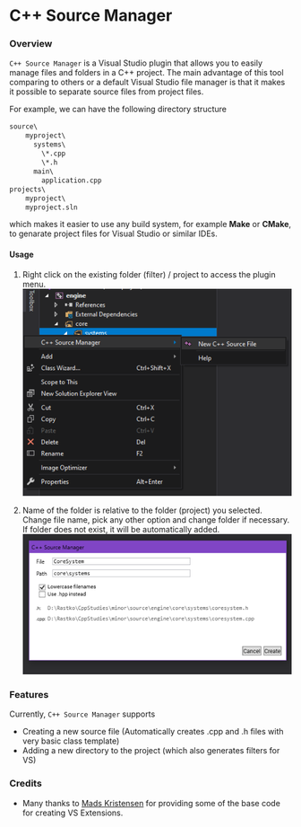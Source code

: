 # C++ Source Manager
### Overview
`C++ Source Manager` is a Visual Studio plugin that allows you to easily manage files and folders in a C++ project. The main advantage of this tool
comparing to others or a default Visual Studio file manager is that it makes it possible to separate source files from project files.

For example, we can have the following directory structure
```
source\
    myproject\
      systems\
        \*.cpp
        \*.h
      main\
        application.cpp
projects\
    myproject\
    myproject.sln
```
which makes it easier to use any build system, for example **Make** or **CMake**, to genarate project files for Visual Studio or similar IDEs.

#### Usage
1. Right click on the existing folder (filter) / project to access the plugin menu.
![Accces Plugin](Images/Screenshot_1.png)

2. Name of the folder is relative to the folder (project) you selected. Change file name, pick any other option and change folder if necessary. If folder does
not exist, it will be automatically added.
![Plugin](Images/Screenshot_2.png)

### Features
Currently, `C++ Source Manager` supports
  - Creating a new source file (Automatically creates .cpp and .h files with very basic class template)
  - Adding a new directory to the project (which also generates filters for VS)

### Credits
* Many thanks to [Mads Kristensen](https://github.com/madskristensen/AddAnyFile) for providing some of the base code for creating VS Extensions.

